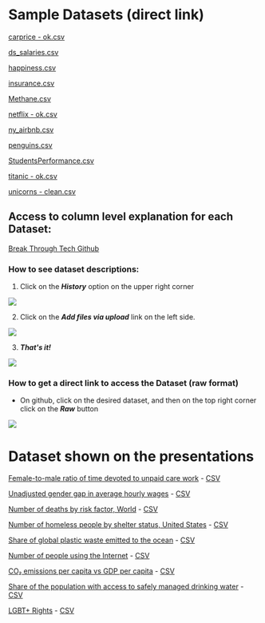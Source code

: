 # Sample Datasets (direct link)
[carprice - ok.csv](https://raw.githubusercontent.com/lcbjrrr/btt/main/carprice%20-%20ok.csv)

[ds_salaries.csv](https://raw.githubusercontent.com/lcbjrrr/btt/main/ds_salaries.csv)

[happiness.csv](https://raw.githubusercontent.com/lcbjrrr/btt/main/happiness.csv)

[insurance.csv](https://raw.githubusercontent.com/lcbjrrr/btt/main/insurance.csv)

[Methane.csv](https://raw.githubusercontent.com/lcbjrrr/btt/main/Methane.csv)

[netflix - ok.csv](https://raw.githubusercontent.com/lcbjrrr/btt/main/netflix%20-%20ok.csv)

[ny_airbnb.csv](https://raw.githubusercontent.com/lcbjrrr/btt/main/ny_airbnb.csv)

[penguins.csv](https://raw.githubusercontent.com/lcbjrrr/btt/main/penguins.csv)

[StudentsPerformance.csv](https://raw.githubusercontent.com/lcbjrrr/btt/main/StudentsPerformance.csv)

[titanic - ok.csv](https://raw.githubusercontent.com/lcbjrrr/btt/main/titanic%20-%20ok.csv)

[unicorns - clean.csv](https://raw.githubusercontent.com/lcbjrrr/btt/main/unicorns%20-%20clean.csv)

## Access to column level explanation for each Dataset:
[Break Through Tech Github](https://github.com/lcbjrrr/btt/)

### How to see dataset descriptions:
1. Click on the ***History*** option on the upper right corner

![](https://pbs.twimg.com/media/FxlgeHGXoAAuaPS?format=png&name=360x360)

2. Click on the ***Add files via upload*** link on the left side.

![](https://pbs.twimg.com/media/FxlgeHEWcAA0SZ0?format=png&name=small)

3. ***That's it!***

![](https://pbs.twimg.com/media/FxlgeHEXgAErSCy?format=png&name=large)


### How to get a direct link to access the Dataset (raw format)
- On github, click on the desired dataset, and then on the top right corner click on the ***Raw*** button

![](https://pbs.twimg.com/media/FxlgeHDX0AEjT1O?format=png&name=900x900)

# Dataset shown on the presentations

[Female-to-male ratio of time devoted to unpaid care work](https://ourworldindata.org/grapher/female-to-male-ratio-of-time-devoted-to-unpaid-care-work) - [CSV](https://raw.githubusercontent.com/lcbjrrr/btt/main/female-to-male-ratio-of-time-devoted-to-unpaid-care-work%20-%20ok.csv)

[Unadjusted gender gap in average hourly wages](https://ourworldindata.org/grapher/gender-gap-in-average-wages-ilo) - [CSV](https://raw.githubusercontent.com/lcbjrrr/btt/main/gender-gap-in-average-wages-ilo.csv)

[Number of deaths by risk factor, World](https://ourworldindata.org/obesity#obesity-is-responsible-for-4-7-million-premature-deaths-each-year) - [CSV]()

[Number of homeless people by shelter status, United States](https://ourworldindata.org/grapher/number-of-homeless-people-by-shelter-status) - [CSV](https://raw.githubusercontent.com/lcbjrrr/btt/main/number-of-homeless-people-by-shelter-status.csv)

[Share of global plastic waste emitted to the ocean](https://ourworldindata.org/grapher/share-of-global-plastic-waste-emitted-to-the-ocean) - [CSV](https://raw.githubusercontent.com/lcbjrrr/btt/main/plastic-pollution%20-%20ok.csv)

[Number of people using the Internet](https://ourworldindata.org/grapher/number-of-internet-users) - [CSV](https://raw.githubusercontent.com/lcbjrrr/btt/main/number-of-internet-users%20-%202020.csv)

[CO₂ emissions per capita vs GDP per capita](https://ourworldindata.org/grapher/co2-emissions-vs-gdp) - [CSV](https://raw.githubusercontent.com/lcbjrrr/btt/main/co2-emissions-vs-gdp%20-%202018.csv)

[Share of the population with access to safely managed drinking water](https://ourworldindata.org/grapher/share-without-improved-water) - [CSV](https://raw.githubusercontent.com/lcbjrrr/btt/main/water-and-sanitation.csv)

[LGBT+ Rights](https://ourworldindata.org/lgbt-rights) - [CSV]()
